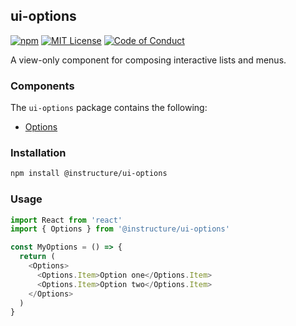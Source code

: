 ## ui-options

[![npm][npm]][npm-url]
[![MIT License][license-badge]][license]
[![Code of Conduct][coc-badge]][coc]

A view-only component for composing interactive lists and menus.

### Components

The `ui-options` package contains the following:

- [Options](#Options)

### Installation

```sh
npm install @instructure/ui-options
```

### Usage

```js
import React from 'react'
import { Options } from '@instructure/ui-options'

const MyOptions = () => {
  return (
    <Options>
      <Options.Item>Option one</Options.Item>
      <Options.Item>Option two</Options.Item>
    </Options>
  )
}
```

[npm]: https://img.shields.io/npm/v/@instructure/ui-options.svg
[npm-url]: https://npmjs.com/package/@instructure/ui-options
[license-badge]: https://img.shields.io/npm/l/instructure-ui.svg?style=flat-square
[license]: https://github.com/instructure/instructure-ui/blob/master/LICENSE.md
[coc-badge]: https://img.shields.io/badge/code%20of-conduct-ff69b4.svg?style=flat-square
[coc]: https://github.com/instructure/instructure-ui/blob/master/CODE_OF_CONDUCT.md
